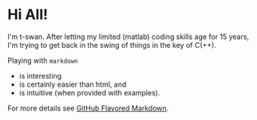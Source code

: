 # Hi All!

I'm t-swan.  After letting my limited (matlab) coding skills age for 15 years, I'm trying to get back in the swing of things in the key of C(++).

Playing with ```markdown```
 - is interesting
 - is certainly easier than html, and
 - is intuitive (when provided with examples).

For more details see [GitHub Flavored Markdown](https://guides.github.com/features/mastering-markdown/).
